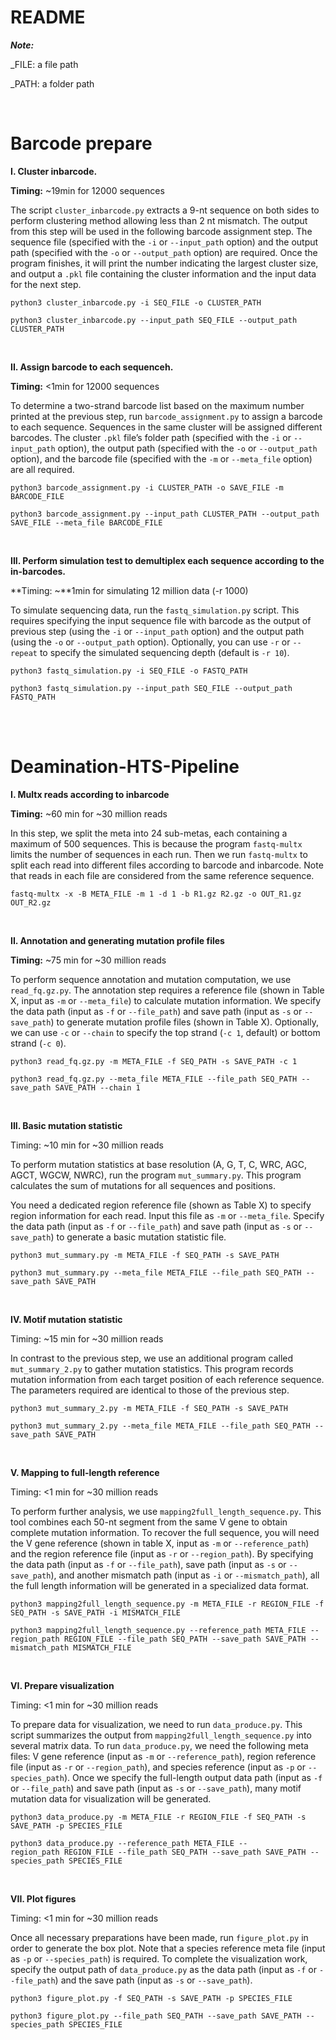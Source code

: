 # README

***Note:***

_FILE: a file path

_PATH: a folder path

<br/>

# Barcode prepare

**I. Cluster inbarcode.**

**Timing:** ~19min for 12000 sequences

The script `cluster_inbarcode.py` extracts a 9-nt sequence on both sides to perform clustering method allowing less than 2 nt mismatch. The output from this step will be used in the following barcode assignment step. The sequence file (specified with the `-i` or `--input_path` option) and the output path (specified with the `-o` or `--output_path` option) are required. Once the program finishes, it will print the number indicating the largest cluster size, and output a `.pkl` file containing the cluster information and the input data for the next step.

```shell
python3 cluster_inbarcode.py -i SEQ_FILE -o CLUSTER_PATH

python3 cluster_inbarcode.py --input_path SEQ_FILE --output_path CLUSTER_PATH
```

<br/>

**II. Assign barcode to each sequenceh.**

**Timing:** <1min for 12000 sequences

To determine a two-strand barcode list based on the maximum number printed at the previous step, run `barcode_assignment.py` to assign a barcode to each sequence. Sequences in the same cluster will be assigned different barcodes. The cluster `.pkl` file’s folder path (specified with the `-i` or `--input_path` option), the output path (specified with the `-o` or `--output_path` option), and the barcode file (specified with the `-m` or `--meta_file` option) are all required. 

```shell
python3 barcode_assignment.py -i CLUSTER_PATH -o SAVE_FILE -m BARCODE_FILE

python3 barcode_assignment.py --input_path CLUSTER_PATH --output_path SAVE_FILE --meta_file BARCODE_FILE
```

<br/>

**III. Perform simulation test to demultiplex each sequence according to the in-barcodes.**

**Timing: ~**1min for simulating 12 million data (-r 1000)

To simulate sequencing data, run the `fastq_simulation.py` script. This requires specifying the input sequence file with barcode as the output of previous step (using the `-i` or `--input_path` option) and the output path (using the `-o` or `--output_path` option). Optionally, you can use `-r` or `--repeat` to specify the simulated sequencing depth (default is `-r 10`).

```shell
python3 fastq_simulation.py -i SEQ_FILE -o FASTQ_PATH

python3 fastq_simulation.py --input_path SEQ_FILE --output_path FASTQ_PATH
```

<br/><br/>

# Deamination-HTS-Pipeline

**I. Multx reads according to inbarcode**

**Timing:** ~60 min for ~30 million reads

In this step, we split the meta into 24 sub-metas, each containing a maximum of 500 sequences. This is because the program `fastq-multx` limits the number of sequences in each run. Then we run `fastq-multx` to split each read into different files according to barcode and inbarcode. Note that reads in each file are considered from the same reference sequence.

```shell
fastq-multx -x -B META_FILE -m 1 -d 1 -b R1.gz R2.gz -o OUT_R1.gz OUT_R2.gz
```

<br/>

**II. Annotation and generating mutation profile files**

**Timing:** ~75 min for ~30 million reads

To perform sequence annotation and mutation computation, we use `read_fq.gz.py`. The annotation step requires a reference file (shown in Table X, input as `-m` or `--meta_file`) to calculate mutation information. We specify the data path (input as `-f` or `--file_path`) and save path (input as `-s` or `--save_path`) to generate mutation profile files (shown in Table X). Optionally, we can use `-c` or `--chain` to specify the top strand (`-c 1`, default) or bottom strand (`-c 0`).

```shell
python3 read_fq.gz.py -m META_FILE -f SEQ_PATH -s SAVE_PATH -c 1

python3 read_fq.gz.py --meta_file META_FILE --file_path SEQ_PATH --save_path SAVE_PATH --chain 1
```

<br/>

**III. Basic mutation statistic**

Timing: ~10 min for ~30 million reads

To perform mutation statistics at base resolution (A, G, T, C, WRC, AGC, AGCT, WGCW, NWRC), run the program `mut_summary.py`. This program calculates the sum of mutations for all sequences and positions.

You need a dedicated region reference file (shown as Table X) to specify region information for each read. Input this file as `-m` or `--meta_file`. Specify the data path (input as `-f` or `--file_path`) and save path (input as `-s` or `--save_path`) to generate a basic mutation statistic file.

```shell
python3 mut_summary.py -m META_FILE -f SEQ_PATH -s SAVE_PATH

python3 mut_summary.py --meta_file META_FILE --file_path SEQ_PATH --save_path SAVE_PATH
```

<br/>

**IV. Motif mutation statistic**

Timing: ~15 min for ~30 million reads

In contrast to the previous step, we use an additional program called `mut_summary_2.py` to gather mutation statistics. This program records mutation information from each target position of each reference sequence. The parameters required are identical to those of the previous step.

```shell
python3 mut_summary_2.py -m META_FILE -f SEQ_PATH -s SAVE_PATH

python3 mut_summary_2.py --meta_file META_FILE --file_path SEQ_PATH --save_path SAVE_PATH
```

<br/>

**V. Mapping to full-length reference**

Timing: <1 min for ~30 million reads

To perform further analysis, we use `mapping2full_length_sequence.py`. This tool combines each 50-nt segment from the same V gene to obtain complete mutation information. To recover the full sequence, you will need the V gene reference (shown in table X, input as `-m` or `--reference_path`) and the region reference file (input as `-r` or `--region_path`). By specifying the data path (input as `-f` or `--file_path`), save path (input as `-s` or `--save_path`), and another mismatch path (input as `-i` or `--mismatch_path`), all the full length information will be generated in a specialized data format.

```shell
python3 mapping2full_length_sequence.py -m META_FILE -r REGION_FILE -f SEQ_PATH -s SAVE_PATH -i MISMATCH_FILE

python3 mapping2full_length_sequence.py --reference_path META_FILE --region_path REGION_FILE --file_path SEQ_PATH --save_path SAVE_PATH --mismatch_path MISMATCH_FILE
```

<br/>

**VI. Prepare visualization**

Timing: <1 min for ~30 million reads

To prepare data for visualization, we need to run `data_produce.py`. This script summarizes the output from `mapping2full_length_sequence.py` into several matrix data. To run `data_produce.py`, we need the following meta files: V gene reference (input as `-m` or `--reference_path`), region reference file (input as `-r` or `--region_path`), and species reference (input as `-p` or `--species_path`). Once we specify the full-length output data path (input as `-f` or `--file_path`) and save path (input as `-s` or `--save_path`), many motif mutation data for visualization will be generated.

```shell
python3 data_produce.py -m META_FILE -r REGION_FILE -f SEQ_PATH -s SAVE_PATH -p SPECIES_FILE

python3 data_produce.py --reference_path META_FILE --region_path REGION_FILE --file_path SEQ_PATH --save_path SAVE_PATH --species_path SPECIES_FILE
```

<br/>

**VII. Plot figures**

Timing: <1 min for ~30 million reads

Once all necessary preparations have been made, run `figure_plot.py` in order to generate the box plot. Note that a species reference meta file (input as `-p` or `--species_path`) is required. To complete the visualization work, specify the output path of `data_produce.py` as the data path (input as `-f` or `--file_path`) and the save path (input as `-s` or `--save_path`).

```shell
python3 figure_plot.py -f SEQ_PATH -s SAVE_PATH -p SPECIES_FILE

python3 figure_plot.py --file_path SEQ_PATH --save_path SAVE_PATH --species_path SPECIES_FILE
```
